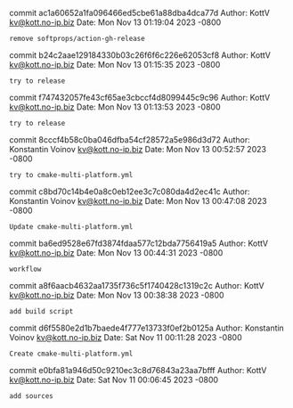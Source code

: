 commit ac1a60652a1fa096466ed5cbe61a88dba4dca77d
Author: KottV <kv@kott.no-ip.biz>
Date:   Mon Nov 13 01:19:04 2023 -0800

    remove softprops/action-gh-release

commit b24c2aae129184330b03c26f6f6c226e62053cf8
Author: KottV <kv@kott.no-ip.biz>
Date:   Mon Nov 13 01:15:35 2023 -0800

    try to release

commit f747432057fe43cf65ae3cbccf4d8099445c9c96
Author: KottV <kv@kott.no-ip.biz>
Date:   Mon Nov 13 01:13:53 2023 -0800

    try to release

commit 8cccf4b58c0ba046dfba54cf28572a5e986d3d72
Author: Konstantin Voinov <kv@kott.no-ip.biz>
Date:   Mon Nov 13 00:52:57 2023 -0800

    try to cmake-multi-platform.yml

commit c8bd70c14b4e0a8c0eb12ee3c7c080da4d2ec41c
Author: Konstantin Voinov <kv@kott.no-ip.biz>
Date:   Mon Nov 13 00:47:08 2023 -0800

    Update cmake-multi-platform.yml

commit ba6ed9528e67fd3874fdaa577c12bda7756419a5
Author: KottV <kv@kott.no-ip.biz>
Date:   Mon Nov 13 00:44:31 2023 -0800

    workflow

commit a8f6aacb4632aa1735f736c5f1740428c1319c2c
Author: KottV <kv@kott.no-ip.biz>
Date:   Mon Nov 13 00:38:38 2023 -0800

    add build script

commit d6f5580e2d1b7baede4f777e13733f0ef2b0125a
Author: Konstantin Voinov <kv@kott.no-ip.biz>
Date:   Sat Nov 11 00:11:28 2023 -0800

    Create cmake-multi-platform.yml

commit e0bfa81a946d50c9210ec3c8d76843a23aa7bfff
Author: KottV <kv@kott.no-ip.biz>
Date:   Sat Nov 11 00:06:45 2023 -0800

    add sources
